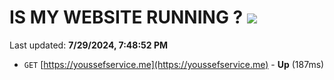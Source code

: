 # IS MY WEBSITE RUNNING ? [![](https://img.shields.io/static/v1?label=Sponsor&message=%E2%9D%A4&logo=GitHub&color=%23fe8e86)](https://github.com/sponsors/Youssef-Lehmam)

Last updated: **7/29/2024, 7:48:52 PM**

- `GET` [https://youssefservice.me](https://youssefservice.me) - **Up** (187ms)
